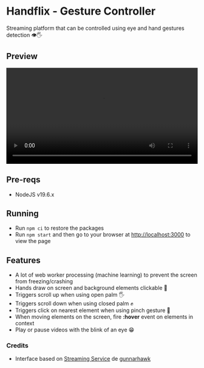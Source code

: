 # Handflix - Gesture Controller

Streaming platform that can be controlled using eye and hand gestures detection 👁🖐

## Preview
<video width="100%" src="./assets/demo.mkv"></video>

## Pre-reqs

- NodeJS v19.6.x

## Running

- Run `npm ci` to restore the packages
- Run `npm start` and then go to your browser at [http://localhost:3000](http://localhost:3000) to view the page

## Features
- A lot of web worker processing (machine learning) to prevent the screen from freezing/crashing
- Hands draw on screen and background elements clickable 🙌
- Triggers scroll up when using open palm 🖐
- Triggers scroll down when using closed palm ✊
- Triggers click on nearest element when using pinch gesture 🤏
- When moving elements on the screen, fire **:hover** event on elements in context
- Play or pause videos with the blink of an eye 😁

### Credits
- Interface based on [Streaming Service](https://codepen.io/Gunnarhawk/pen/vYJEwoM) de [gunnarhawk](https://github.com/Gunnarhawk)